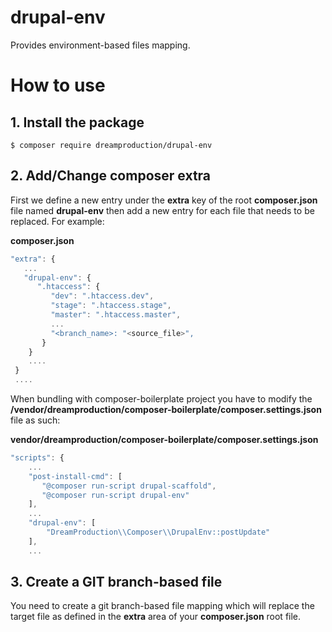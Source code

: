 # drupal-env
Provides environment-based files mapping.

# How to use
## 1. Install the package
`$ composer require dreamproduction/drupal-env`

## 2. Add/Change composer extra
First we define a new entry under the **extra** key of the root **composer.json** file named **drupal-env** then add a new entry for each file that needs to be replaced. For example:

**composer.json**
```javascript
"extra": {
   ...
   "drupal-env": {
      ".htaccess": {
         "dev": ".htaccess.dev",
         "stage": ".htaccess.stage",
         "master": ".htaccess.master",
         ...
         "<branch_name>: "<source_file>",
       }
    }
    ....
 }
 ....
 ```

When bundling with composer-boilerplate project you have to modify the **/vendor/dreamproduction/composer-boilerplate/composer.settings.json**  file as such:

**vendor/dreamproduction/composer-boilerplate/composer.settings.json**
```javascript
"scripts": {
    ...
    "post-install-cmd": [
       "@composer run-script drupal-scaffold",
       "@composer run-script drupal-env"
    ],
    ...
    "drupal-env": [
        "DreamProduction\\Composer\\DrupalEnv::postUpdate"
    ],
    ...
```
## 3. Create a GIT branch-based file
You need to create a git branch-based file mapping which will replace the target file as defined in the **extra** area of your **composer.json** root file.